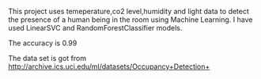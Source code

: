 This project uses temeperature,co2 level,humidity and light data to detect the presence of a human being in the room using Machine Learning. I have used LinearSVC and RandomForestClassifier models.




The accuracy is 0.99




The data set is got from http://archive.ics.uci.edu/ml/datasets/Occupancy+Detection+
